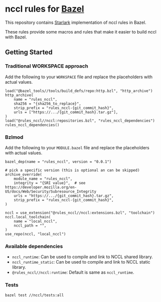 # nccl rules for [Bazel](https://bazel.build)

This repository contains [Starlark](https://github.com/bazelbuild/starlark) implementation of nccl rules in Bazel.

These rules provide some macros and rules that make it easier to build nccl with Bazel.

## Getting Started

### Traditional WORKSPACE approach

Add the following to your `WORKSPACE` file and replace the placeholders with actual values.

```starlark
load("@bazel_tools//tools/build_defs/repo:http.bzl", "http_archive")
http_archive(
    name = "rules_nccl",
    sha256 = "{sha256_to_replace}",
    strip_prefix = "rules_nccl-{git_commit_hash}",
    urls = ["https://.../{git_commit_hash}.tar.gz"],
)
load("@rules_nccl//nccl:repositories.bzl", "rules_nccl_dependencies")
rules_nccl_dependencies()
```

### Bzlmod

Add the following to your `MODULE.bazel` file and replace the placeholders with actual values.

```starlark
bazel_dep(name = "rules_nccl", version = "0.0.1")

# pick a specific version (this is optional an can be skipped)
archive_override(
    module_name = "rules_nccl",
    integrity = "{SRI value}",  # see https://developer.mozilla.org/en-US/docs/Web/Security/Subresource_Integrity
    urls = "https://.../{git_commit_hash}.tar.gz",
    strip_prefix = "rules_nccl-{git_commit_hash}",
)

nccl = use_extension("@rules_nccl//nccl:extensions.bzl", "toolchain")
nccl.local_toolchain(
    name = "local_nccl",
    nccl_path = "",
)
use_repo(nccl, "local_nccl")
```

### Available dependencies

- `nccl_runtime`: Can be used to compile and link to NCCL shared library.
- `nccl_runtime_static`: Can be used to compile and link to NCCL static library.
- `@rules_nccl//nccl:runtime`: Default is same as `nccl_runtime`.

### Tests
```bash
bazel test //nccl/tests:all
```
